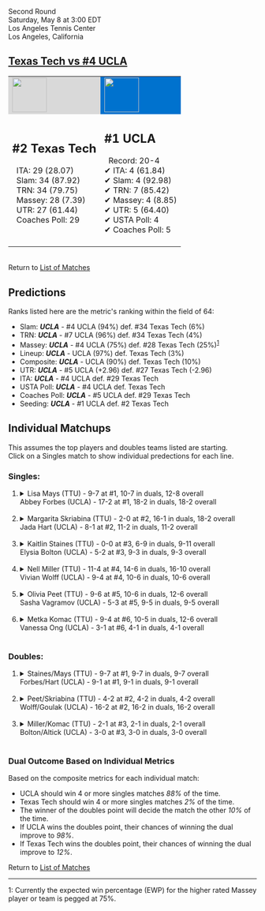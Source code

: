 Second Round  
Saturday, May 8 at 3:00 EDT  
Los Angeles Tennis Center  
Los Angeles, California  
## [Texas Tech vs #4 UCLA](https://www.ncaa.com/game/5833686)  

<table><tr style="background-color: #d9d9d9 !important"><td><img src="https://www.ncaa.com/sites/default/files/images/logos/schools/t/texas-tech.70.png" width="70" height="70" /></td><td style="background-color: #0072CE !important"><img src="https://www.ncaa.com/sites/default/files/images/logos/schools/u/ucla.70.png" width="70" height="70" /></td></tr><tr>
<td>  

<h2>#2 Texas Tech</h2>  
&nbsp; ITA: 29 (28.07)<br>  
&nbsp; Slam: 34 (87.92)<br>  
&nbsp; TRN: 34 (79.75)<br>  
&nbsp; Massey: 28 (7.39)<br>  
&nbsp; UTR: 27 (61.44)<br>  
&nbsp; Coaches Poll: 29<br>  
<br>  

</td>
<td>  

<h2>#1 UCLA</h2>  
&nbsp; Record: 20-4<br>  
&#10004; ITA: 4 (61.84)<br>  
&#10004; Slam: 4 (92.98)<br>  
&#10004; TRN: 7 (85.42)<br>  
&#10004; Massey: 4 (8.85)<br>  
&#10004; UTR: 5 (64.40)<br>  
&#10004; USTA Poll: 4<br>  
&#10004; Coaches Poll: 5<br>  
<br>  

</td>
</tr></table>  


<br>Return to [List of Matches](../index.md)  

## Predictions  

Ranks listed here are the metric's ranking within the field of 64:  
- Slam: ***UCLA*** - #4 UCLA (94%) def. #34 Texas Tech (6%)  
- TRN: ***UCLA*** - #7 UCLA (96%) def. #34 Texas Tech (4%)  
- Massey: ***UCLA*** - #4 UCLA (75%) def. #28 Texas Tech (25%)<sup>[1](#footnote1)</sup>  
- Lineup: ***UCLA*** - UCLA (97%) def. Texas Tech (3%)  
- Composite: ***UCLA*** - UCLA (90%) def. Texas Tech (10%)  
- UTR: ***UCLA*** - #5 UCLA (+2.96) def. #27 Texas Tech (-2.96)  
- ITA: ***UCLA*** - #4 UCLA def. #29 Texas Tech  
- USTA Poll: ***UCLA*** - #4 UCLA def. Texas Tech  
- Coaches Poll: ***UCLA*** - #5 UCLA def. #29 Texas Tech  
- Seeding: ***UCLA*** - #1 UCLA def. #2 Texas Tech  

## Individual Matchups  
This assumes the top players and doubles teams listed are starting.  
Click on a Singles match to show individual predections for each line.  

### Singles:  

<ol>
<li><details>
<summary markdown="span">Lisa Mays (TTU) - 9-7 at #1, 10-7 in duals, 12-8 overall<br>Abbey Forbes (UCLA) - 17-2 at #1, 18-2 in duals, 18-2 overall</summary>
<h4>Predictions</h4><ul>
<li>Slam: <b><i>UCLA</i></b> - Forbes (96%) def. Mays (4%)</li>  
<li>TRN: <b><i>UCLA</i></b> - Forbes (98%) def. Mays (2%)</li>  
<li>Massey: <b><i>UCLA</i></b> - Forbes (75%) def. Mays (25%)<sup><a href="#footnote1">1</a></sup></li>  
<li>UTR: <b><i>UCLA</i></b> - Forbes (91%) def. Mays (9%)</li>  
<li>Composite: <b><i>UCLA</i></b> - Forbes (90%) def. Mays (10%)</li>  
<li>ITA: <b><i>UCLA</i></b> - Forbes (46.46) def. Mays (3.54)</li>  
</ul>
</details>&nbsp;</li>
<li><details>
<summary markdown="span">Margarita Skriabina (TTU) - 2-0 at #2, 16-1 in duals, 18-2 overall<br>Jada Hart (UCLA) - 8-1 at #2, 11-2 in duals, 11-2 overall</summary>
<h4>Predictions</h4><ul>
<li>Slam: <b><i>UCLA</i></b> - Hart (90%) def. Skriabina (10%)</li>  
<li>TRN: <b><i>UCLA</i></b> - Hart (87%) def. Skriabina (13%)</li>  
<li>Massey: <b><i>UCLA</i></b> - Hart (75%) def. Skriabina (25%)<sup><a href="#footnote1">1</a></sup></li>  
<li>UTR: <b><i>UCLA</i></b> - Hart (70%) def. Skriabina (30%)</li>  
<li>Composite: <b><i>UCLA</i></b> - Hart (80%) def. Skriabina (20%)</li>  
<li>ITA: <b><i>UCLA</i></b> - Hart (12.21) def. Skriabina (6.63)</li>  
</ul>
</details>&nbsp;</li>
<li><details>
<summary markdown="span">Kaitlin Staines (TTU) - 0-0 at #3, 6-9 in duals, 9-11 overall<br>Elysia Bolton (UCLA) - 5-2 at #3, 9-3 in duals, 9-3 overall</summary>
<h4>Predictions</h4><ul>
<li>Slam: <b><i>UCLA</i></b> - Bolton (86%) def. Staines (14%)</li>  
<li>TRN: <b><i>UCLA</i></b> - Bolton (89%) def. Staines (11%)</li>  
<li>Massey: <b><i>UCLA</i></b> - Bolton (75%) def. Staines (25%)<sup><a href="#footnote1">1</a></sup></li>  
<li>UTR: <b><i>UCLA</i></b> - Bolton (91%) def. Staines (9%)</li>  
<li>Composite: <b><i>UCLA</i></b> - Bolton (85%) def. Staines (15%)</li>  
<li>ITA: <b><i>TTU</i></b> - Staines (4.66) def. Bolton (4.20)</li>  
</ul>
</details>&nbsp;</li>
<li><details>
<summary markdown="span">Nell Miller (TTU) - 11-4 at #4, 14-6 in duals, 16-10 overall<br>Vivian Wolff (UCLA) - 9-4 at #4, 10-6 in duals, 10-6 overall</summary>
<h4>Predictions</h4><ul>
<li>Slam: <b><i>UCLA</i></b> - Wolff (68%) def. Miller (32%)</li>  
<li>TRN: <b><i>UCLA</i></b> - Wolff (75%) def. Miller (25%)</li>  
<li>Massey: <b><i>UCLA</i></b> - Wolff (75%) def. Miller (25%)<sup><a href="#footnote1">1</a></sup></li>  
<li>UTR: <b><i>UCLA</i></b> - Wolff (72%) def. Miller (28%)</li>  
<li>Composite: <b><i>UCLA</i></b> - Wolff (73%) def. Miller (27%)</li>  
<li>ITA: <b><i>TTU</i></b> - Miller (2.66) def. Wolff (2.06)</li>  
</ul>
</details>&nbsp;</li>
<li><details>
<summary markdown="span">Olivia Peet (TTU) - 9-6 at #5, 10-6 in duals, 12-6 overall<br>Sasha Vagramov (UCLA) - 5-3 at #5, 9-5 in duals, 9-5 overall</summary>
<h4>Predictions</h4><ul>
<li>Slam: <b><i>UCLA</i></b> - Vagramov (61%) def. Peet (39%)</li>  
<li>TRN: <b><i>UCLA</i></b> - Vagramov (72%) def. Peet (28%)</li>  
<li>Massey: <b><i>UCLA</i></b> - Vagramov (75%) def. Peet (25%)<sup><a href="#footnote1">1</a></sup></li>  
<li>UTR: <b><i>TTU</i></b> - Peet (63%) def. Vagramov (37%)</li>  
<li>Composite: <b><i>UCLA</i></b> - Vagramov (61%) def. Peet (39%)</li>  
<li>ITA: <b><i>UCLA</i></b> - Vagramov (2.24) def. Peet (2.03)</li>  
</ul>
</details>&nbsp;</li>
<li><details>
<summary markdown="span">Metka Komac (TTU) - 9-4 at #6, 10-5 in duals, 12-6 overall<br>Vanessa Ong (UCLA) - 3-1 at #6, 4-1 in duals, 4-1 overall</summary>
<h4>Predictions</h4><ul>
<li>Slam: <b><i>UCLA</i></b> - Ong (63%) def. Komac (37%)</li>  
<li>TRN: <b><i>UCLA</i></b> - Ong (77%) def. Komac (23%)</li>  
<li>Massey: <b><i>UCLA</i></b> - Ong (75%) def. Komac (25%)<sup><a href="#footnote1">1</a></sup></li>  
<li>UTR: <b><i>UCLA</i></b> - Ong (93%) def. Komac (7%)</li>  
<li>Composite: <b><i>UCLA</i></b> - Ong (77%) def. Komac (23%)</li>  
<li>ITA: <b><i>TTU</i></b> - Komac (1.98) def. Ong (1.95)</li>  
</ul>
</details>&nbsp;</li>
</ol>

### Doubles:  

<ol>
<li><details>
<summary markdown="span">Staines/Mays (TTU) - 9-7 at #1, 9-7 in duals, 9-7 overall<br>Forbes/Hart (UCLA) - 9-1 at #1, 9-1 in duals, 9-1 overall</summary>
<br>Sorry, we don't have any metrics for this match
</details>&nbsp;</li>
<li><details>
<summary markdown="span">Peet/Skriabina (TTU) - 4-2 at #2, 4-2 in duals, 4-2 overall<br>Wolff/Goulak (UCLA) - 16-2 at #2, 16-2 in duals, 16-2 overall</summary>
<br>Sorry, we don't have any metrics for this match
</details>&nbsp;</li>
<li><details>
<summary markdown="span">Miller/Komac (TTU) - 2-1 at #3, 2-1 in duals, 2-1 overall<br>Bolton/Altick (UCLA) - 3-0 at #3, 3-0 in duals, 3-0 overall</summary>
<br>Sorry, we don't have any metrics for this match
</details>&nbsp;</li>
</ol>

### Dual Outcome Based on Individual Metrics  
  
Based on the composite metrics for each individual match:  
- UCLA should win 4 or more singles matches _88%_ of the time.  
- Texas Tech should win 4 or more singles matches _2%_ of the time.  
- The winner of the doubles point will decide the match the other _10%_ of the time.  
- If UCLA wins the doubles point, their chances of winning the dual improve to _98%_.  
- If Texas Tech wins the doubles point, their chances of winning the dual improve to _12%_.  
  
Return to [List of Matches](../index.md)  
  
------
<a name="footnote1">1</a>: Currently the expected win percentage (EWP) for the higher rated Massey player or team is pegged at 75%.
